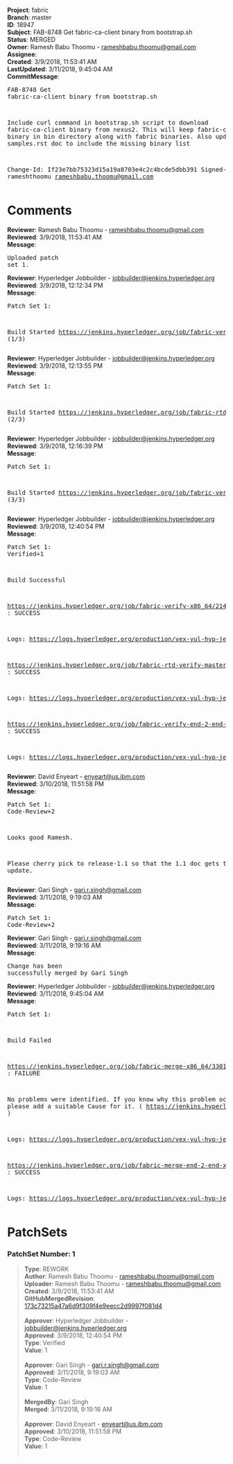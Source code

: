 <strong>Project</strong>: fabric<br><strong>Branch</strong>: master<br><strong>ID</strong>: 18947<br><strong>Subject</strong>: FAB-8748 Get fabric-ca-client binary from bootstrap.sh<br><strong>Status</strong>: MERGED<br><strong>Owner</strong>: Ramesh Babu Thoomu - rameshbabu.thoomu@gmail.com<br><strong>Assignee</strong>:<br><strong>Created</strong>: 3/9/2018, 11:53:41 AM<br><strong>LastUpdated</strong>: 3/11/2018, 9:45:04 AM<br><strong>CommitMessage</strong>:<br><pre>FAB-8748 Get fabric-ca-client binary from bootstrap.sh

Include curl command in bootstrap.sh script to download
fabric-ca-client binary from nexus2. This will keep
fabric-ca-client binary in bin directory along with fabric
binaries. Also update samples.rst doc to include the missing
binary list

Change-Id: If23e7bb75323d15a19a8703e4c2c4bcde5dbb391
Signed-off-by: rameshthoomu <rameshbabu.thoomu@gmail.com>
</pre><h1>Comments</h1><strong>Reviewer</strong>: Ramesh Babu Thoomu - rameshbabu.thoomu@gmail.com<br><strong>Reviewed</strong>: 3/9/2018, 11:53:41 AM<br><strong>Message</strong>: <pre>Uploaded patch set 1.</pre><strong>Reviewer</strong>: Hyperledger Jobbuilder - jobbuilder@jenkins.hyperledger.org<br><strong>Reviewed</strong>: 3/9/2018, 12:12:34 PM<br><strong>Message</strong>: <pre>Patch Set 1:

Build Started https://jenkins.hyperledger.org/job/fabric-verify-x86_64/21414/ (1/3)</pre><strong>Reviewer</strong>: Hyperledger Jobbuilder - jobbuilder@jenkins.hyperledger.org<br><strong>Reviewed</strong>: 3/9/2018, 12:13:55 PM<br><strong>Message</strong>: <pre>Patch Set 1:

Build Started https://jenkins.hyperledger.org/job/fabric-rtd-verify-master/327/ (2/3)</pre><strong>Reviewer</strong>: Hyperledger Jobbuilder - jobbuilder@jenkins.hyperledger.org<br><strong>Reviewed</strong>: 3/9/2018, 12:16:39 PM<br><strong>Message</strong>: <pre>Patch Set 1:

Build Started https://jenkins.hyperledger.org/job/fabric-verify-end-2-end-x86_64/13116/ (3/3)</pre><strong>Reviewer</strong>: Hyperledger Jobbuilder - jobbuilder@jenkins.hyperledger.org<br><strong>Reviewed</strong>: 3/9/2018, 12:40:54 PM<br><strong>Message</strong>: <pre>Patch Set 1: Verified+1

Build Successful 

https://jenkins.hyperledger.org/job/fabric-verify-x86_64/21414/ : SUCCESS

Logs: https://logs.hyperledger.org/production/vex-yul-hyp-jenkins-3/fabric-verify-x86_64/21414

https://jenkins.hyperledger.org/job/fabric-rtd-verify-master/327/ : SUCCESS

Logs: https://logs.hyperledger.org/production/vex-yul-hyp-jenkins-3/fabric-rtd-verify-master/327

https://jenkins.hyperledger.org/job/fabric-verify-end-2-end-x86_64/13116/ : SUCCESS

Logs: https://logs.hyperledger.org/production/vex-yul-hyp-jenkins-3/fabric-verify-end-2-end-x86_64/13116</pre><strong>Reviewer</strong>: David Enyeart - enyeart@us.ibm.com<br><strong>Reviewed</strong>: 3/10/2018, 11:51:58 PM<br><strong>Message</strong>: <pre>Patch Set 1: Code-Review+2

Looks good Ramesh.

Please cherry pick to release-1.1 so that the 1.1 doc gets the same update.</pre><strong>Reviewer</strong>: Gari Singh - gari.r.singh@gmail.com<br><strong>Reviewed</strong>: 3/11/2018, 9:19:03 AM<br><strong>Message</strong>: <pre>Patch Set 1: Code-Review+2</pre><strong>Reviewer</strong>: Gari Singh - gari.r.singh@gmail.com<br><strong>Reviewed</strong>: 3/11/2018, 9:19:16 AM<br><strong>Message</strong>: <pre>Change has been successfully merged by Gari Singh</pre><strong>Reviewer</strong>: Hyperledger Jobbuilder - jobbuilder@jenkins.hyperledger.org<br><strong>Reviewed</strong>: 3/11/2018, 9:45:04 AM<br><strong>Message</strong>: <pre>Patch Set 1:

Build Failed 

https://jenkins.hyperledger.org/job/fabric-merge-x86_64/3301/ : FAILURE

No problems were identified. If you know why this problem occurred, please add a suitable Cause for it. ( https://jenkins.hyperledger.org/job/fabric-merge-x86_64/3301/ )

Logs: https://logs.hyperledger.org/production/vex-yul-hyp-jenkins-3/fabric-merge-x86_64/3301

https://jenkins.hyperledger.org/job/fabric-merge-end-2-end-x86_64/1975/ : SUCCESS

Logs: https://logs.hyperledger.org/production/vex-yul-hyp-jenkins-3/fabric-merge-end-2-end-x86_64/1975</pre><h1>PatchSets</h1><h3>PatchSet Number: 1</h3><blockquote><strong>Type</strong>: REWORK<br><strong>Author</strong>: Ramesh Babu Thoomu - rameshbabu.thoomu@gmail.com<br><strong>Uploader</strong>: Ramesh Babu Thoomu - rameshbabu.thoomu@gmail.com<br><strong>Created</strong>: 3/9/2018, 11:53:41 AM<br><strong>GitHubMergedRevision</strong>: [173c73215a47a6d9f309f4e9eecc2d9997f081d4](https://github.com/hyperledger/fabric/commit/173c73215a47a6d9f309f4e9eecc2d9997f081d4)<br><br><strong>Approver</strong>: Hyperledger Jobbuilder - jobbuilder@jenkins.hyperledger.org<br><strong>Approved</strong>: 3/9/2018, 12:40:54 PM<br><strong>Type</strong>: Verified<br><strong>Value</strong>: 1<br><br><strong>Approver</strong>: Gari Singh - gari.r.singh@gmail.com<br><strong>Approved</strong>: 3/11/2018, 9:19:03 AM<br><strong>Type</strong>: Code-Review<br><strong>Value</strong>: 1<br><br><strong>MergedBy</strong>: Gari Singh<br><strong>Merged</strong>: 3/11/2018, 9:19:16 AM<br><br><strong>Approver</strong>: David Enyeart - enyeart@us.ibm.com<br><strong>Approved</strong>: 3/10/2018, 11:51:58 PM<br><strong>Type</strong>: Code-Review<br><strong>Value</strong>: 1<br><br></blockquote>